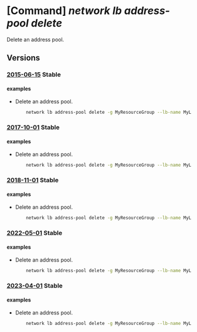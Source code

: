 # [Command] _network lb address-pool delete_

Delete an address pool.

## Versions

### [2015-06-15](/Resources/mgmt-plane/L3N1YnNjcmlwdGlvbnMve30vcmVzb3VyY2Vncm91cHMve30vcHJvdmlkZXJzL21pY3Jvc29mdC5uZXR3b3JrL2xvYWRiYWxhbmNlcnMve30=/2015-06-15.xml) **Stable**

<!-- mgmt-plane /subscriptions/{}/resourcegroups/{}/providers/microsoft.network/loadbalancers/{} 2015-06-15 properties.backendAddressPools[] -->

#### examples

- Delete an address pool.
    ```bash
        network lb address-pool delete -g MyResourceGroup --lb-name MyLb -n MyAddressPool
    ```

### [2017-10-01](/Resources/mgmt-plane/L3N1YnNjcmlwdGlvbnMve30vcmVzb3VyY2Vncm91cHMve30vcHJvdmlkZXJzL21pY3Jvc29mdC5uZXR3b3JrL2xvYWRiYWxhbmNlcnMve30=/2017-10-01.xml) **Stable**

<!-- mgmt-plane /subscriptions/{}/resourcegroups/{}/providers/microsoft.network/loadbalancers/{} 2017-10-01 properties.backendAddressPools[] -->

#### examples

- Delete an address pool.
    ```bash
        network lb address-pool delete -g MyResourceGroup --lb-name MyLb -n MyAddressPool
    ```

### [2018-11-01](/Resources/mgmt-plane/L3N1YnNjcmlwdGlvbnMve30vcmVzb3VyY2Vncm91cHMve30vcHJvdmlkZXJzL21pY3Jvc29mdC5uZXR3b3JrL2xvYWRiYWxhbmNlcnMve30=/2018-11-01.xml) **Stable**

<!-- mgmt-plane /subscriptions/{}/resourcegroups/{}/providers/microsoft.network/loadbalancers/{} 2018-11-01 properties.backendAddressPools[] -->

#### examples

- Delete an address pool.
    ```bash
        network lb address-pool delete -g MyResourceGroup --lb-name MyLb -n MyAddressPool
    ```

### [2022-05-01](/Resources/mgmt-plane/L3N1YnNjcmlwdGlvbnMve30vcmVzb3VyY2Vncm91cHMve30vcHJvdmlkZXJzL21pY3Jvc29mdC5uZXR3b3JrL2xvYWRiYWxhbmNlcnMve30vYmFja2VuZGFkZHJlc3Nwb29scy97fQ==/2022-05-01.xml) **Stable**

<!-- mgmt-plane /subscriptions/{}/resourcegroups/{}/providers/microsoft.network/loadbalancers/{}/backendaddresspools/{} 2022-05-01 -->

#### examples

- Delete an address pool.
    ```bash
        network lb address-pool delete -g MyResourceGroup --lb-name MyLb -n MyAddressPool
    ```

### [2023-04-01](/Resources/mgmt-plane/L3N1YnNjcmlwdGlvbnMve30vcmVzb3VyY2Vncm91cHMve30vcHJvdmlkZXJzL21pY3Jvc29mdC5uZXR3b3JrL2xvYWRiYWxhbmNlcnMve30vYmFja2VuZGFkZHJlc3Nwb29scy97fQ==/2023-04-01.xml) **Stable**

<!-- mgmt-plane /subscriptions/{}/resourcegroups/{}/providers/microsoft.network/loadbalancers/{}/backendaddresspools/{} 2023-04-01 -->

#### examples

- Delete an address pool.
    ```bash
        network lb address-pool delete -g MyResourceGroup --lb-name MyLb -n MyAddressPool
    ```
